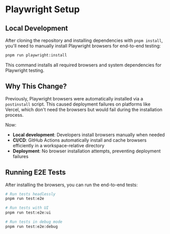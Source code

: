 # Playwright Setup

## Local Development

After cloning the repository and installing dependencies with `pnpm install`, you'll need to manually install Playwright browsers for end-to-end testing:

```bash
pnpm run playwright:install
```

This command installs all required browsers and system dependencies for Playwright testing.

## Why This Change?

Previously, Playwright browsers were automatically installed via a `postinstall` script. This caused deployment failures on platforms like Vercel, which don't need the browsers but would fail during the installation process.

Now:
- **Local development**: Developers install browsers manually when needed
- **CI/CD**: GitHub Actions automatically install and cache browsers efficiently in a workspace-relative directory
- **Deployment**: No browser installation attempts, preventing deployment failures

## Running E2E Tests

After installing the browsers, you can run the end-to-end tests:

```bash
# Run tests headlessly
pnpm run test:e2e

# Run tests with UI
pnpm run test:e2e:ui

# Run tests in debug mode
pnpm run test:e2e:debug
